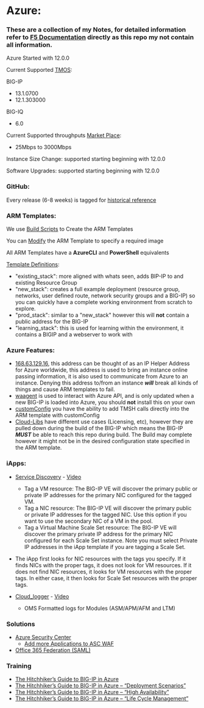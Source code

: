 # Azure:

### These are a collection of my Notes, for detailed information refer to [F5 Documentation](http://clouddocs.f5.com/cloud/public/v1/) directly as this repo my not contain all information.

Azure Started with 12.0.0

Current Supported [TMOS](https://github.com/F5Networks/f5-azure-arm-templates/blob/master/azure-bigip-version-matrix.md):

BIG-IP
- 13.1.0700
- 12.1.303000

BIG-IQ
- 6.0

Current Supported throughputs [Market Place](https://azuremarketplace.microsoft.com/en-us/marketplace/apps?search=F5%20Networks&page=1):
- 25Mbps to 3000Mbps

Instance Size Change: supported starting beginning with 12.0.0

Software Upgrades: supported starting beginning with 12.0.0

### GitHub:

Every release (6-8 weeks) is tagged for [historical reference](https://github.com/F5Networks/f5-azure-arm-templates/blob/master/azure-bigip-version-matrix.md)

### ARM Templates:

We use [Build Scripts](https://github.com/F5Networks/f5-azure-arm-templates/tree/master/build) to Create the ARM Templates

You can  [Modify](https://github.com/F5Networks/f5-azure-arm-templates/blob/master/azure-update-bigip-image.md) the ARM Template to specify
a required image

All ARM Templates have a **AzureCLI** and **PowerShell** equivalents

[Template Definitions](https://github.com/F5Networks/f5-azure-arm-templates/tree/master/supported):
- "existing_stack": more aligned with whats seen, adds BIP-IP to and existing Resource Group
- "new_stack": creates a full example deployment (resource group, networks, user defined route, network security groups and a BIG-IP) so you can quickly have a complete working environment from scratch to explore.
- "prod_stack": similar to a "new_stack" however this will **not** contain a public address for the BIG-IP
- "learning_stack": this is used for learning within the environment, it contains a BIGIP and a webserver to work with


### Azure Features:

- [168.63.129.16](https://blogs.msdn.microsoft.com/mast/2015/05/18/what-is-the-ip-address-168-63-129-16/), this address can be thought of as an IP Helper Address for Azure worldwide, this address is used to bring an instance online passing information, it is also used to communicate from Azure to an instance. Denying this address to/from an instance ***will*** break all kinds of things and cause ARM templates to fail.
- [waagent](http://clouddocs.f5.com/cloud/public/v1/azure/Azure_waagent.html) is used to interact with Azure API, and is only updated when a new BIG-IP is loaded into Azure, you should **not** install this on your own
- [customConfig](http://clouddocs.f5.com/cloud/public/v1/azure/Azure_solutions101.html) you have the ability to add TMSH calls directly into the ARM template with customConfig
- [Cloud-Libs](https://github.com/F5Networks/f5-cloud-libs) have different use cases (Licensing, etc), however they are pulled down during the build of the BIG-IP which means the BIG-IP ***MUST*** be able to reach this repo during build. The Build may complete however it might not be in the desired configuration state specified in the ARM template.


### iApps:

- [Service Discovery](https://github.com/F5Networks/f5-cloud-iapps/tree/master/f5-service-discovery) - [Video](https://devcentral.f5.com/articles/onboarding-f5-in-cloud-part-2-service-discovery-27486)
  - Tag a VM resource: The BIG-IP VE will discover the primary public or private IP addresses for the primary NIC configured for the tagged VM.
  - Tag a NIC resource: The BIG-IP VE will discover the primary public or private IP addresses for the tagged NIC. Use this option if you want to use the secondary NIC of a VM in the pool.
  - Tag a Virtual Machine Scale Set resource: The BIG-IP VE will discover the primary private IP address for the primary NIC configured for each Scale Set instance. Note you must select Private IP addresses in the iApp template if you are tagging a Scale Set.

- The iApp first looks for NIC resources with the tags you specify. If it finds NICs with the proper tags, it does not look for VM resources. If it does not find NIC resources, it looks for VM resources with the proper tags. In either case, it then looks for Scale Set resources with the proper tags.
- [Cloud_logger](https://github.com/F5Networks/f5-cloud-iapps/tree/master/f5-cloud-logger) - [Video](https://www.youtube.com/watch?v=X3B_TOG5ZpA&feature=youtu.be)
  - OMS Formatted logs for Modules (ASM/APM/AFM and LTM)

### Solutions

- [Azure Security Center](https://devcentral.f5.com/articles/deploying-f5s-web-application-firewall-in-microsoft-azure-security-center-26785)
  - [Add more Applications to ASC WAF](https://github.com/F5Networks/f5-azure-arm-templates/tree/master/experimental/reference/scripts)
- [Office 365 Federation (SAML)](https://azuremarketplace.microsoft.com/en-us/marketplace/apps/f5-networks.f5-o365-federation-payg?tab=Overview)

### Training

- [The Hitchhiker’s Guide to BIG-IP in Azure](https://devcentral.f5.com/articles/the-hitchhikers-guide-to-big-ip-in-azure-26852)
- [The Hitchhiker’s Guide to BIG-IP in Azure – “Deployment Scenarios”](https://devcentral.f5.com/articles/the-hitchhikers-guide-to-big-ip-in-azure-deployment-scenarios-26853)
- [The Hitchhiker’s Guide to BIG-IP in Azure – “High Availability”](https://devcentral.f5.com/articles/the-hitchhikers-guide-to-big-ip-in-azure-high-availability-26962)
- [The Hitchhiker’s Guide to BIG-IP in Azure – “Life Cycle Management”](https://devcentral.f5.com/articles/the-hitchhikers-guide-to-big-ip-in-azure-life-cycle-management-26988)
